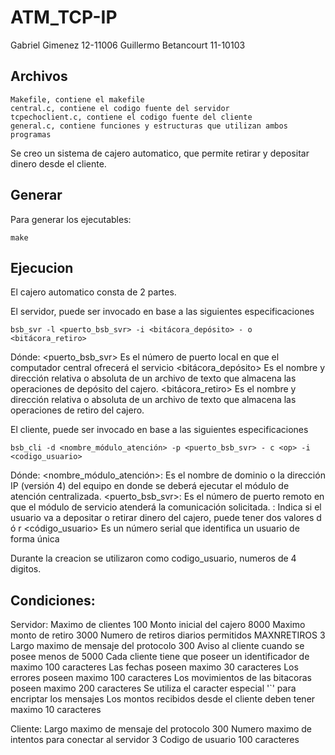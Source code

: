 # ATM_TCP-IP

Gabriel Gimenez 12-11006
Guillermo Betancourt 11-10103

## Archivos 
    Makefile, contiene el makefile
    central.c, contiene el codigo fuente del servidor
    tcpechoclient.c, contiene el codigo fuente del cliente
    general.c, contiene funciones y estructuras que utilizan ambos programas

Se creo un sistema de cajero automatico, que permite retirar y depositar dinero desde el cliente.

## Generar
Para generar los ejecutables:
    
    make

## Ejecucion
El cajero automatico consta de 2 partes.

El servidor, puede ser invocado en base a las siguientes especificaciones

    bsb_svr -l <puerto_bsb_svr> -i <bitácora_depósito> - o <bitácora_retiro>

Dónde:
    <puerto_bsb_svr> Es el número de puerto local en que el computador central
    ofrecerá el servicio
    <bitácora_depósito> Es el nombre y dirección relativa o absoluta de un archivo de
    texto que almacena las operaciones de depósito del cajero.
    <bitácora_retiro> Es el nombre y dirección relativa o absoluta de un archivo de
    texto que almacena las operaciones de retiro del cajero.

El cliente, puede ser invocado en base a las siguientes especificaciones
    
    bsb_cli -d <nombre_módulo_atención> -p <puerto_bsb_svr> - c <op> -i <codigo_usuario>

Dónde:
    <nombre_módulo_atención>: Es el nombre de dominio o la dirección IP (versión 4)
    del equipo en donde se deberá ejecutar el módulo de atención centralizada.
    <puerto_bsb_svr>: Es el número de puerto remoto en que el módulo de servicio
    atenderá la comunicación solicitada.
    <op>: Indica si el usuario va a depositar o retirar dinero del cajero, puede tener
    dos valores d ó r
    <código_usuario> Es un número serial que identifica un usuario de forma única

Durante la creacion se utilizaron como codigo_usuario, numeros de 4 digitos.

## Condiciones:

Servidor:
    Maximo de clientes 100
    Monto inicial del cajero 8000
    Maximo monto de retiro 3000
    Numero de retiros diarios permitidos MAXNRETIROS 3
    Largo maximo de mensaje del protocolo 300
    Aviso al cliente cuando se posee menos de 5000
    Cada cliente tiene que poseer un identificador de maximo 100 caracteres
    Las fechas poseen maximo 30 caracteres
    Los errores poseen maximo 100 caracteres
    Los movimientos de las bitacoras poseen maximo 200 caracteres
    Se utiliza el caracter especial '`' para encriptar los mensajes
    Los montos recibidos desde el cliente deben tener maximo 10 caracteres

Cliente:
    Largo maximo de mensaje del protocolo 300
    Numero maximo de intentos para conectar al servidor 3
    Codigo de usuario 100 caracteres
